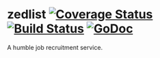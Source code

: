 zedlist [![Coverage Status](https://coveralls.io/repos/gernest/zedlist/badge.svg?branch=master&service=github)](https://coveralls.io/github/gernest/zedlist?branch=master) [![Build Status](https://travis-ci.org/gernest/zedlist.svg?branch=master)](https://travis-ci.org/gernest/zedlist) [![GoDoc](https://godoc.org/github.com/gernest/zedlist?status.svg)](https://godoc.org/github.com/gernest/zedlist)
========
A humble job recruitment service.

